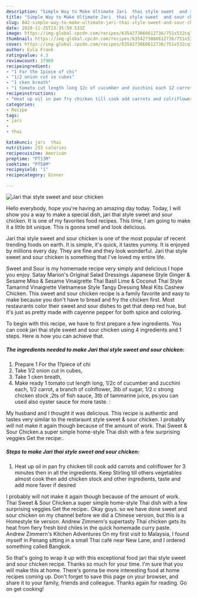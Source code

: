 ```yaml
---
description: "Simple Way to Make Ultimate Jari​  thai style sweet  and sour chicken"
title: "Simple Way to Make Ultimate Jari​  thai style sweet  and sour chicken"
slug: 842-simple-way-to-make-ultimate-jari-thai-style-sweet-and-sour-chicken
date: 2020-11-25T23:35:59.533Z
image: https://img-global.cpcdn.com/recipes/6354273866612736/751x532cq70/jari-thai-style-sweet-and-sour-chicken-recipe-main-photo.jpg
thumbnail: https://img-global.cpcdn.com/recipes/6354273866612736/751x532cq70/jari-thai-style-sweet-and-sour-chicken-recipe-main-photo.jpg
cover: https://img-global.cpcdn.com/recipes/6354273866612736/751x532cq70/jari-thai-style-sweet-and-sour-chicken-recipe-main-photo.jpg
author: Eula Frank
ratingvalue: 4.3
reviewcount: 37969
recipeingredient:
- "1 For the 1piece of chi"
- "1/2 onion cut in cubes"
- "1 cken breath"
- "1 tomato cut length long 12c of cucumber and zucchini each 12 carrot a branch of colriflower 3tb of sugar 12 c strong chicken stock 2ts of fish sauce 3tb of tammarine juice psyou can used also oyster sauce for more taste "
recipeinstructions:
- "Heat up oil in pan fry chicken till cook add carrots and colriflower for 3 minutes then in all the ingredients. Keep Stirling till others vegetables almost cook then add chicken stock and other ingredients, taste and add more faver if desired"
categories:
- Recipe
tags:
- jari
- 
- thai

katakunci: jari  thai 
nutrition: 253 calories
recipecuisine: American
preptime: "PT13M"
cooktime: "PT58M"
recipeyield: "1"
recipecategory: Dinner

---
```



![Jari​  thai style sweet  and sour chicken](https://img-global.cpcdn.com/recipes/6354273866612736/751x532cq70/jari-thai-style-sweet-and-sour-chicken-recipe-main-photo.jpg)

Hello everybody, hope you're having an amazing day today. Today, I will show you a way to make a special dish, jari​  thai style sweet  and sour chicken. It is one of my favorites food recipes. This time, I am going to make it a little bit unique. This is gonna smell and look delicious.

Jari​  thai style sweet  and sour chicken is one of the most popular of recent trending foods on earth. It is simple, it's quick, it tastes yummy. It is enjoyed by millions every day. They are fine and they look wonderful. Jari​  thai style sweet  and sour chicken is something that I've loved my entire life.

Sweet and Sour is my homemade recipe very simply and delicious I hope you enjoy. Satay Marion&#39;s Original Salad Dressings Japanese Style Ginger &amp; Sesame Miso &amp; Sesame Vinaigrette Thai Basil Lime &amp; Coconut Thai Style Tamarind Vinaigrette Vietnamese Style Tangy Dressing Meal Kits Cashew Chicken. This sweet and sour chicken recipe is a family favorite and easy to make because you don&#39;t have to bread and fry the chicken first. Most restaurants color their sweet and sour dishes to get that deep red hue, but it&#39;s just as pretty made with cayenne pepper for both spice and coloring.


To begin with this recipe, we have to first prepare a few ingredients. You can cook jari​  thai style sweet  and sour chicken using 4 ingredients and 1 steps. Here is how you can achieve that.

<!--inarticleads1-->

##### The ingredients needed to make Jari​  thai style sweet  and sour chicken:

1. Prepare 1 For the 1?piece of chi
1. Take 1/2 onion cut in cubes,
1. Take 1 cken breath,
1. Make ready 1 tomato cut length long, 1/2c of cucumber and zucchini each, 1/2 carrot, a branch of colriflower, 3tb of sugar, 1/2 c strong chicken stock ,2ts of fish sauce, 3tb of tammarine juice, ps:you can used also oyster sauce for more taste. :


My husband and I thought it was delicious. This recipe is authentic and tastes very similar to the restaraunt style sweet &amp; sour chicken. I probably will not make it again though because of the amount of work. Thai Sweet &amp; Sour Chicken.a super simple home-style Thai dish with a few surprising veggies Get the recipe:. 

<!--inarticleads2-->

##### Steps to make Jari​  thai style sweet  and sour chicken:

1. Heat up oil in pan fry chicken till cook add carrots and colriflower for 3 minutes then in all the ingredients. Keep Stirling till others vegetables almost cook then add chicken stock and other ingredients, taste and add more faver if desired


I probably will not make it again though because of the amount of work. Thai Sweet &amp; Sour Chicken.a super simple home-style Thai dish with a few surprising veggies Get the recipe:. Okay guys. so we have done sweet and sour chicken on my channel before we did a Chinese version, but this is a Homestyle tie version. Andrew Zimmern&#39;s supertasty Thai chicken gets its heat from fiery fresh bird chiles in the quick homemade curry paste. Andrew Zimmern&#39;s Kitchen Adventures On my first visit to Malaysia, I found myself in Penang sitting in a small Thai café near New Lane, and I ordered something called Bangkok. 

So that's going to wrap it up with this exceptional food jari​  thai style sweet  and sour chicken recipe. Thanks so much for your time. I'm sure that you will make this at home. There's gonna be more interesting food at home recipes coming up. Don't forget to save this page on your browser, and share it to your family, friends and colleague. Thanks again for reading. Go on get cooking!
